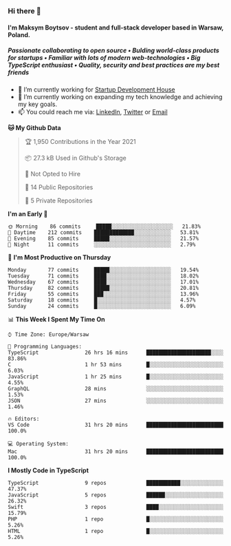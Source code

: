 ### Hi there 👋
#### I'm Maksym Boytsov - student and full-stack developer based in Warsaw, Poland.

##### Passionate collaborating to open source • Bulding world-class products for startups • Familiar with lots of modern web-technologies • Big TypeScript enthusiast • Quality, security and best practices are my best friends

- 💼 I’m currently working for [Startup Development House](https://start-up.house/en)
- 🔭 I’m currently working on expanding my tech knowledge and achieving my key goals.
- 📫 You could reach me via: [LinkedIn](https://www.linkedin.com/in/maksym-boytsov/), [Twitter](https://twitter.com/maksymboytsov) or [Email](mailto:maksym.boytsov@gmail.com?subject=[GitHub])

<!--START_SECTION:waka-->
**🐱 My Github Data** 

> 🏆 1,950 Contributions in the Year 2021
 > 
> 📦 27.3 kB Used in Github's Storage 
 > 
> 🚫 Not Opted to Hire
 > 
> 📜 14 Public Repositories 
 > 
> 🔑 5 Private Repositories  
 > 
**I'm an Early 🐤** 

```text
🌞 Morning    86 commits     █████░░░░░░░░░░░░░░░░░░░░   21.83% 
🌆 Daytime    212 commits    █████████████░░░░░░░░░░░░   53.81% 
🌃 Evening    85 commits     █████░░░░░░░░░░░░░░░░░░░░   21.57% 
🌙 Night      11 commits     ░░░░░░░░░░░░░░░░░░░░░░░░░   2.79%

```
📅 **I'm Most Productive on Thursday** 

```text
Monday       77 commits     █████░░░░░░░░░░░░░░░░░░░░   19.54% 
Tuesday      71 commits     ████░░░░░░░░░░░░░░░░░░░░░   18.02% 
Wednesday    67 commits     ████░░░░░░░░░░░░░░░░░░░░░   17.01% 
Thursday     82 commits     █████░░░░░░░░░░░░░░░░░░░░   20.81% 
Friday       55 commits     ███░░░░░░░░░░░░░░░░░░░░░░   13.96% 
Saturday     18 commits     █░░░░░░░░░░░░░░░░░░░░░░░░   4.57% 
Sunday       24 commits     █░░░░░░░░░░░░░░░░░░░░░░░░   6.09%

```


📊 **This Week I Spent My Time On** 

```text
⌚︎ Time Zone: Europe/Warsaw

💬 Programming Languages: 
TypeScript               26 hrs 16 mins      █████████████████████░░░░   83.86% 
C                        1 hr 53 mins        █░░░░░░░░░░░░░░░░░░░░░░░░   6.03% 
JavaScript               1 hr 25 mins        █░░░░░░░░░░░░░░░░░░░░░░░░   4.55% 
GraphQL                  28 mins             ░░░░░░░░░░░░░░░░░░░░░░░░░   1.53% 
JSON                     27 mins             ░░░░░░░░░░░░░░░░░░░░░░░░░   1.46%

🔥 Editors: 
VS Code                  31 hrs 20 mins      █████████████████████████   100.0%

💻 Operating System: 
Mac                      31 hrs 20 mins      █████████████████████████   100.0%

```

**I Mostly Code in TypeScript** 

```text
TypeScript               9 repos             ███████████░░░░░░░░░░░░░░   47.37% 
JavaScript               5 repos             ██████░░░░░░░░░░░░░░░░░░░   26.32% 
Swift                    3 repos             ████░░░░░░░░░░░░░░░░░░░░░   15.79% 
PHP                      1 repo              █░░░░░░░░░░░░░░░░░░░░░░░░   5.26% 
HTML                     1 repo              █░░░░░░░░░░░░░░░░░░░░░░░░   5.26%

```



<!--END_SECTION:waka-->
